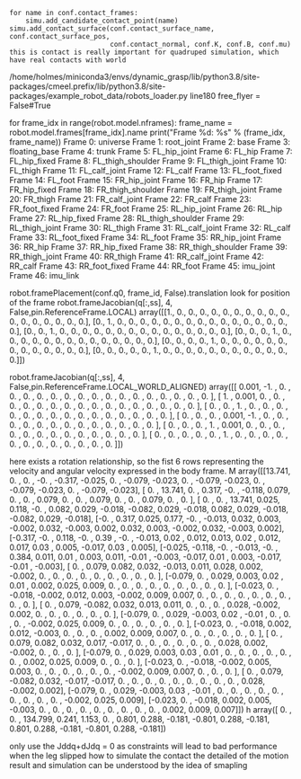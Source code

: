 
```[python]
for name in conf.contact_frames:
    simu.add_candidate_contact_point(name)
simu.add_contact_surface(conf.contact_surface_name, conf.contact_surface_pos, 
                         conf.contact_normal, conf.K, conf.B, conf.mu)
this is contact is really important for quadruped simulation, which have real contacts with world
```
/home/holmes/miniconda3/envs/dynamic_grasp/lib/python3.8/site-packages/cmeel.prefix/lib/python3.8/site-packages/example_robot_data/robots_loader.py
line180     free_flyer = False#True


for frame_idx in range(robot.model.nframes):
    frame_name = robot.model.frames[frame_idx].name
    print("Frame %d: %s" % (frame_idx, frame_name))
Frame 0: universe
Frame 1: root_joint
Frame 2: base
Frame 3: floating_base
Frame 4: trunk
Frame 5: FL_hip_joint
Frame 6: FL_hip
Frame 7: FL_hip_fixed
Frame 8: FL_thigh_shoulder
Frame 9: FL_thigh_joint
Frame 10: FL_thigh
Frame 11: FL_calf_joint
Frame 12: FL_calf
Frame 13: FL_foot_fixed
Frame 14: FL_foot
Frame 15: FR_hip_joint
Frame 16: FR_hip
Frame 17: FR_hip_fixed
Frame 18: FR_thigh_shoulder
Frame 19: FR_thigh_joint
Frame 20: FR_thigh
Frame 21: FR_calf_joint
Frame 22: FR_calf
Frame 23: FR_foot_fixed
Frame 24: FR_foot
Frame 25: RL_hip_joint
Frame 26: RL_hip
Frame 27: RL_hip_fixed
Frame 28: RL_thigh_shoulder
Frame 29: RL_thigh_joint
Frame 30: RL_thigh
Frame 31: RL_calf_joint
Frame 32: RL_calf
Frame 33: RL_foot_fixed
Frame 34: RL_foot
Frame 35: RR_hip_joint
Frame 36: RR_hip
Frame 37: RR_hip_fixed
Frame 38: RR_thigh_shoulder
Frame 39: RR_thigh_joint
Frame 40: RR_thigh
Frame 41: RR_calf_joint
Frame 42: RR_calf
Frame 43: RR_foot_fixed
Frame 44: RR_foot
Frame 45: imu_joint
Frame 46: imu_link


robot.framePlacement(conf.q0, frame_id, False).translation
look for position of the frame
robot.frameJacobian(q[:,ss], 4, False,pin.ReferenceFrame.LOCAL)
array([[1., 0., 0., 0., 0., 0., 0., 0., 0., 0., 0., 0., 0., 0., 0., 0., 0., 0.],
       [0., 1., 0., 0., 0., 0., 0., 0., 0., 0., 0., 0., 0., 0., 0., 0., 0., 0.],
       [0., 0., 1., 0., 0., 0., 0., 0., 0., 0., 0., 0., 0., 0., 0., 0., 0., 0.],
       [0., 0., 0., 1., 0., 0., 0., 0., 0., 0., 0., 0., 0., 0., 0., 0., 0., 0.],
       [0., 0., 0., 0., 1., 0., 0., 0., 0., 0., 0., 0., 0., 0., 0., 0., 0., 0.],
       [0., 0., 0., 0., 0., 1., 0., 0., 0., 0., 0., 0., 0., 0., 0., 0., 0., 0.]])
       
robot.frameJacobian(q[:,ss], 4, False,pin.ReferenceFrame.LOCAL_WORLD_ALIGNED)
array([[ 0.001, -1.   ,  0.   ,  0.   ,  0.   ,  0.   ,  0.   ,  0.   ,  0.   ,  0.   ,  0.   ,  0.   ,  0.   ,  0.   ,  0.   ,  0.   ,  0.   ,  0.   ],
       [ 1.   ,  0.001,  0.   ,  0.   ,  0.   ,  0.   ,  0.   ,  0.   ,  0.   ,  0.   ,  0.   ,  0.   ,  0.   ,  0.   ,  0.   ,  0.   ,  0.   ,  0.   ],
       [ 0.   ,  0.   ,  1.   ,  0.   ,  0.   ,  0.   ,  0.   ,  0.   ,  0.   ,  0.   ,  0.   ,  0.   ,  0.   ,  0.   ,  0.   ,  0.   ,  0.   ,  0.   ],
       [ 0.   ,  0.   ,  0.   ,  0.001, -1.   ,  0.   ,  0.   ,  0.   ,  0.   ,  0.   ,  0.   ,  0.   ,  0.   ,  0.   ,  0.   ,  0.   ,  0.   ,  0.   ],
       [ 0.   ,  0.   ,  0.   ,  1.   ,  0.001,  0.   ,  0.   ,  0.   ,  0.   ,  0.   ,  0.   ,  0.   ,  0.   ,  0.   ,  0.   ,  0.   ,  0.   ,  0.   ],
       [ 0.   ,  0.   ,  0.   ,  0.   ,  0.   ,  1.   ,  0.   ,  0.   ,  0.   ,  0.   ,  0.   ,  0.   ,  0.   ,  0.   ,  0.   ,  0.   ,  0.   ,  0.   ]])

here exists a rotation relationship, so the fist 6 rows representing the velocity and angular velocity expressed in the body frame.
M
array([[13.741,  0.   ,  0.   , -0.   , -0.317, -0.025,  0.   , -0.079, -0.023,  0.   , -0.079, -0.023,  0.   , -0.079, -0.023,  0.   , -0.079, -0.023],
       [ 0.   , 13.741,  0.   ,  0.317, -0.   , -0.118,  0.079,  0.   ,  0.   ,  0.079,  0.   ,  0.   ,  0.079,  0.   ,  0.   ,  0.079,  0.   ,  0.   ],
       [ 0.   ,  0.   , 13.741,  0.025,  0.118, -0.   ,  0.082,  0.029, -0.018, -0.082,  0.029, -0.018,  0.082,  0.029, -0.018, -0.082,  0.029, -0.018],
       [-0.   ,  0.317,  0.025,  0.177, -0.   , -0.013,  0.032,  0.003, -0.002,  0.032, -0.003,  0.002,  0.032,  0.003, -0.002,  0.032, -0.003,  0.002],
       [-0.317, -0.   ,  0.118, -0.   ,  0.39 , -0.   , -0.013,  0.02 ,  0.012,  0.013,  0.02 ,  0.012,  0.017,  0.03 ,  0.005, -0.017,  0.03 ,  0.005],
       [-0.025, -0.118, -0.   , -0.013, -0.   ,  0.384,  0.011,  0.01 ,  0.003,  0.011, -0.01 , -0.003, -0.017,  0.01 ,  0.003, -0.017, -0.01 , -0.003],
       [ 0.   ,  0.079,  0.082,  0.032, -0.013,  0.011,  0.028,  0.002, -0.002,  0.   ,  0.   ,  0.   ,  0.   ,  0.   ,  0.   ,  0.   ,  0.   ,  0.   ],
       [-0.079,  0.   ,  0.029,  0.003,  0.02 ,  0.01 ,  0.002,  0.025,  0.009,  0.   ,  0.   ,  0.   ,  0.   ,  0.   ,  0.   ,  0.   ,  0.   ,  0.   ],
       [-0.023,  0.   , -0.018, -0.002,  0.012,  0.003, -0.002,  0.009,  0.007,  0.   ,  0.   ,  0.   ,  0.   ,  0.   ,  0.   ,  0.   ,  0.   ,  0.   ],
       [ 0.   ,  0.079, -0.082,  0.032,  0.013,  0.011,  0.   ,  0.   ,  0.   ,  0.028, -0.002,  0.002,  0.   ,  0.   ,  0.   ,  0.   ,  0.   ,  0.   ],
       [-0.079,  0.   ,  0.029, -0.003,  0.02 , -0.01 ,  0.   ,  0.   ,  0.   , -0.002,  0.025,  0.009,  0.   ,  0.   ,  0.   ,  0.   ,  0.   ,  0.   ],
       [-0.023,  0.   , -0.018,  0.002,  0.012, -0.003,  0.   ,  0.   ,  0.   ,  0.002,  0.009,  0.007,  0.   ,  0.   ,  0.   ,  0.   ,  0.   ,  0.   ],
       [ 0.   ,  0.079,  0.082,  0.032,  0.017, -0.017,  0.   ,  0.   ,  0.   ,  0.   ,  0.   ,  0.   ,  0.028,  0.002, -0.002,  0.   ,  0.   ,  0.   ],
       [-0.079,  0.   ,  0.029,  0.003,  0.03 ,  0.01 ,  0.   ,  0.   ,  0.   ,  0.   ,  0.   ,  0.   ,  0.002,  0.025,  0.009,  0.   ,  0.   ,  0.   ],
       [-0.023,  0.   , -0.018, -0.002,  0.005,  0.003,  0.   ,  0.   ,  0.   ,  0.   ,  0.   ,  0.   , -0.002,  0.009,  0.007,  0.   ,  0.   ,  0.   ],
       [ 0.   ,  0.079, -0.082,  0.032, -0.017, -0.017,  0.   ,  0.   ,  0.   ,  0.   ,  0.   ,  0.   ,  0.   ,  0.   ,  0.   ,  0.028, -0.002,  0.002],
       [-0.079,  0.   ,  0.029, -0.003,  0.03 , -0.01 ,  0.   ,  0.   ,  0.   ,  0.   ,  0.   ,  0.   ,  0.   ,  0.   ,  0.   , -0.002,  0.025,  0.009],
       [-0.023,  0.   , -0.018,  0.002,  0.005, -0.003,  0.   ,  0.   ,  0.   ,  0.   ,  0.   ,  0.   ,  0.   ,  0.   ,  0.   ,  0.002,  0.009,  0.007]])
h
array([  0.   ,   0.   , 134.799,   0.241,   1.153,   0.   ,   0.801,   0.288,  -0.181,  -0.801,   0.288,  -0.181,   0.801,   0.288,  -0.181,  -0.801,   0.288,  -0.181])

only use the Jddq+dJdq = 0 as constraints will lead to bad performance when the leg slipped
how to simulate the contact
the detailed of the motion result
and simulation can be understood by the idea of smapling